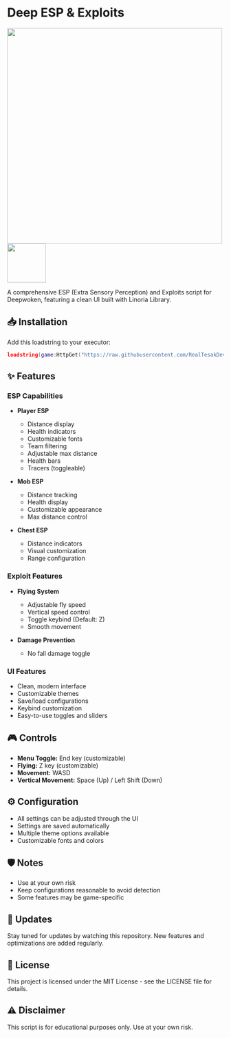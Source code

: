 # Deep ESP & Exploits

<img src="https://cdn.discordapp.com/attachments/1300184746332131358/1310515057666428958/image.png?ex=67457fc1&is=67442e41&hm=73a7a9bf65f01f23d751b651e9945ee53579a505ef5473af1049c3059d711b05&" width="500"> <img src="https://img.shields.io/badge/license-MIT-green.svg" width="90">

A comprehensive ESP (Extra Sensory Perception) and Exploits script for Deepwoken, featuring a clean UI built with Linoria Library.

## 📥 Installation

Add this loadstring to your executor:

```lua
loadstring(game:HttpGet("https://raw.githubusercontent.com/RealTesakDev/HolderDeep/refs/heads/main/Main.lua"))()
```

## ✨ Features

### ESP Capabilities
- **Player ESP**
  - Distance display
  - Health indicators
  - Customizable fonts
  - Team filtering
  - Adjustable max distance
  - Health bars
  - Tracers (toggleable)

- **Mob ESP**
  - Distance tracking
  - Health display
  - Customizable appearance
  - Max distance control

- **Chest ESP**
  - Distance indicators
  - Visual customization
  - Range configuration

### Exploit Features
- **Flying System**
  - Adjustable fly speed
  - Vertical speed control
  - Toggle keybind (Default: Z)
  - Smooth movement

- **Damage Prevention**
  - No fall damage toggle

### UI Features
- Clean, modern interface
- Customizable themes
- Save/load configurations
- Keybind customization
- Easy-to-use toggles and sliders

## 🎮 Controls
- **Menu Toggle:** End key (customizable)
- **Flying:** Z key (customizable)
- **Movement:** WASD
- **Vertical Movement:** Space (Up) / Left Shift (Down)

## ⚙️ Configuration
- All settings can be adjusted through the UI
- Settings are saved automatically
- Multiple theme options available
- Customizable fonts and colors

## 🛡️ Notes
- Use at your own risk
- Keep configurations reasonable to avoid detection
- Some features may be game-specific

## 🔄 Updates
Stay tuned for updates by watching this repository. New features and optimizations are added regularly.

## 📜 License
This project is licensed under the MIT License - see the LICENSE file for details.

## ⚠️ Disclaimer
This script is for educational purposes only. Use at your own risk.
